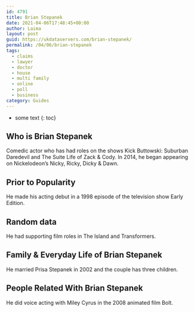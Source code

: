 ```yaml
---
id: 4791
title: Brian Stepanek
date: 2021-04-06T17:48:45+00:00
author: Laima
layout: post
guid: https://ukdataservers.com/brian-stepanek/
permalink: /04/06/brian-stepanek
tags:
  - claims
  - lawyer
  - doctor
  - house
  - multi family
  - online
  - poll
  - business
category: Guides
---
```


* some text
{: toc}


## Who is Brian Stepanek
                  
                  
                  
Comedic actor who has had roles on the shows Kick Buttowski: Suburban Daredevil and The Suite Life of Zack & Cody. In 2014, he began appearing on Nickelodeon&#8217;s Nicky, Ricky, Dicky & Dawn.
                  
              
            
              
            
                
                
                
## Prior to Popularity
                  
                  
                  
He made his acting debut in a 1998 episode of the television show Early Edition.
                  
              
            
              
            
                
                
                
## Random data
                  
                  
                  
He had supporting film roles in The Island and Transformers.
                  
              
            
              
            
                
                
                
## Family & Everyday Life of Brian Stepanek
                  
                  
                  
He married Prisa Stepanek in 2002 and the couple has three children.
                  
              
            
              
            
                
                
                
## People Related With Brian Stepanek
                  
                  
                  
He did voice acting with Miley Cyrus in the 2008 animated film Bolt.
                  
              
            
              
            
                
              
            
              
              
            
            
              
            
          
          
          